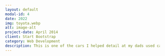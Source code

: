 ```yaml
---
layout: default
modal-id: 4
date: 2022
img: toyota.webp
alt: image-alt
project-date: April 2014
client: Start Bootstrap
category: Web Development
description: This is one of the cars I helped detail at my dads used car dealership in Roy. Im not a huge car guy but I can sure clean them!
---
```

